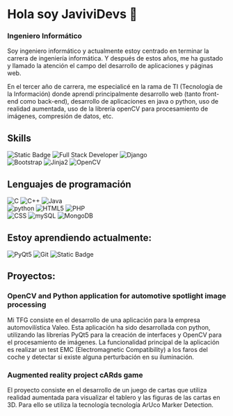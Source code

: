 # Hola soy JaviviDevs 👋
### Ingeniero Informático

Soy ingeniero informático y actualmente estoy centrado en terminar la carrera de ingeniería informática.
Y después de estos años, me ha gustado y llamado la atención el campo del desarrollo de aplicaciones y páginas web.

En el tercer año de carrera, me especialicé en la rama de TI (Tecnología de la Información) donde aprendí principalmente desarrollo web (tanto front-end como back-end), desarrollo de aplicaciones en java o python, uso de realidad aumentada, uso de la librería openCV para procesamiento de imágenes, compresión de datos, etc.

## Skills
![Static Badge](https://img.shields.io/badge/POO-blue)
![Full Stack Developer](https://img.shields.io/badge/Full%20Stack%20Developer-red)
![Django](https://img.shields.io/badge/%20%20Django-green?logo=Django&logoColor=green&labelColor=white)
</br>
![Bootstrap](https://img.shields.io/badge/%20%20Bootstrap-8967BB?logo=bootstrap&labelColor=white)
![Jinja2](https://img.shields.io/badge/Jinja2-red?logo=Jinja&logoColor=red&labelColor=white&color=red)
![OpenCV](https://img.shields.io/badge/OpenCV-green?logo=openCV&logoColor=green&labelColor=white&color=green)

## Lenguajes de programación
![C](https://img.shields.io/badge/C%23-lightblue?logo=C&logoColor=lightblue&labelColor=white&color=lightblue)
![C++](https://img.shields.io/badge/C%2B%2B-blue?logo=C%2B%2B&logoColor=blue&labelColor=white&color=blue)
![Java](https://img.shields.io/badge/Java-orange)
</br>
![python](https://img.shields.io/badge/python-yellow?logo=python&logoColor=yellow&labelColor=white&color=yellow)
![HTML5](https://img.shields.io/badge/HTML5-red?logo=HTML5&logoColor=red&labelColor=white&color=red)
![PHP](https://img.shields.io/badge/PHP-blue?logo=PHP&logoColor=blue&labelColor=white&color=blue)
</br>
![CSS](https://img.shields.io/badge/CSS3-blue?logo=CSS3&logoColor=blue&labelColor=white&color=blue)
![mySQL](https://img.shields.io/badge/mySQL-orange?logo=mySQL&logoColor=orange&labelColor=white&color=orange)
![MongoDB](https://img.shields.io/badge/mongoDB-geen?logo=mongoDB&logoColor=green&labelColor=white&color=green)

## Estoy aprendiendo actualmente:
![PyQt5](https://img.shields.io/badge/PyQt5-geen?logo=Qt&logoColor=green&labelColor=white&color=green)
![Git](https://img.shields.io/badge/Git-red?logo=git&logoColor=red&labelColor=white&color=red)
![Static Badge](https://img.shields.io/badge/GitHub-white?logo=github&logoColor=black&labelColor=white&color=black)

## Proyectos:
### OpenCV and Python application for automotive spotlight image processing

Mi TFG consiste en el desarrollo de una aplicación para la empresa automovilística Valeo. Esta aplicación ha sido desarrollada
con python, utilizando las librerías PyQt5 para la creación de interfaces y OpenCV para el procesamiento de imágenes. La funcionalidad principal de la aplicación es realizar un test EMC (Electromagnetic Compatibility) a los faros del coche
y detectar si existe alguna perturbación en su iluminación.

### Augmented reality project cARds game

El proyecto consiste en el desarrollo de un juego de cartas que utiliza
realidad aumentada para visualizar el tablero y las figuras de las cartas en 3D. Para ello se utiliza la tecnología
tecnología ArUco Marker Detection.
